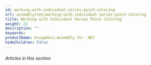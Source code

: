 ```yaml
---
id: working-with-individual-series-point-coloring
url: assembly/net/working-with-individual-series-point-coloring
title: Working with Individual Series Point Coloring
weight: 22
description: ""
keywords: 
productName: GroupDocs.Assembly for .NET
hideChildren: False
---
```

###### Articles in this section
